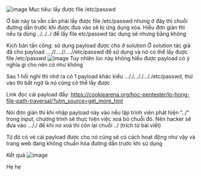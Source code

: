 ![image](https://github.com/user-attachments/assets/de5fb2cd-9533-4d1f-aa3f-624aff89ad02)
Mục tiêu: lấy được file /etc/passwd

Ở bài này ta vẫn cần phải lấy được file /etc/passwd nhưng ở đây thì chuỗi đường dẫn trước khi được đưa vào sẽ bị ứng dụng xóa. Hiểu đơn giản thì nếu ta dùng ../../../ để lấy file etc/passwd tác dụng sẽ nhưng bằng không

Kịch bản tấn công: sử dụng payload được cho ở solution 
Ở solution tác giả đã cho payload ....//....//....//etc/passwd để sử dụng và nó có thể lấy được file /etc/passwd 
![image](https://github.com/user-attachments/assets/fcce9f13-826c-4307-b2bc-f385869909ab)
Tuy nhiên lúc này không hiểu được payload có ý nghĩa gì cho nên có như không

Sau 1 hồi nghĩ thì nhớ ra có 1 payload khác kiểu ..././..././..././etc/passwd, thử vào thì bất ngờ là nó cũng có thể lấy được 

Link đọc cái payload đấy: https://cookiearena.org/hoc-pentester/lo-hong-file-path-traversal/?utm_source=get_more_hint

Nói đơn giản thì khi nhập payload này vào nếu lập trình viên phát hiện “../” trong input, chương trình sẽ thực hiện việc xoá bỏ chuỗi đó. Nên hacker sẽ đưa vào …/./ để khi nó xoá thì còn lại chuỗi ../ (trích từ bài viết) 

Từ đó có vẻ cái payload được cho nó cũng sẽ có cách hoạt động như vậy và trang web đang không chuẩn hóa đường dẫn trước khi sử dụng 

Kết quả 
![image](https://github.com/user-attachments/assets/d2fa6f7a-9b97-4b73-a0b0-205725ff9181)

Hẹ hẹ
